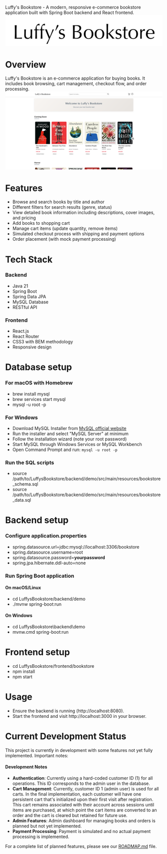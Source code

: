 Luffy's Bookstore - A modern, responsive e-commerce bookstore application built with Spring Boot backend and React frontend.
<img alt="Luffy's Bookstore Logo" src="/frontend/bookstore/src/assets/logo.png">

# Overview

Luffy's Bookstore is an e-commerce application for buying books. It includes book browsing, cart management, checkout flow, and order processing.
<img alt="Luffy's Bookstore Home Page" src="/frontend/bookstore/src/assets/HomePage.png">

# Features

- Browse and search books by title and author
- Different filters for search results (genre, status)
- View detailed book information including descriptions, cover images, and pricing
- Add books to shopping cart
- Manage cart items (update quantity, remove items)
- Simulated checkout process with shipping and payment options
- Order placement (with mock payment processing)

# Tech Stack

### Backend

- Java 21
- Spring Boot
- Spring Data JPA
- MySQL Database
- RESTful API

### Frontend

- React.js
- React Router
- CSS3 with BEM methodology
- Responsive design

# Database setup

### For macOS with Homebrew

- brew install mysql
- brew services start mysql
- mysql -u root -p

### For Windows

- Download MySQL Installer from [MySQL official website](https://dev.mysql.com/downloads/installer/)
- Run the installer and select "MySQL Server" at minimum
- Follow the installation wizard (note your root password)
- Start MySQL through Windows Services or MySQL Workbench
- Open Command Prompt and run: `mysql -u root -p`

### Run the SQL scripts

- source /path/to/LuffysBookstore/backend/demo/src/main/resources/bookstore_schema.sql
- source /path/to/LuffysBookstore/backend/demo/src/main/resources/bookstore_data.sql

# Backend setup

### Configure application.properties

- spring.datasource.url=jdbc:mysql://localhost:3306/bookstore
- spring.datasource.username=root
- spring.datasource.password=**yourpassword**
- spring.jpa.hibernate.ddl-auto=none

### Run Spring Boot application

#### On macOS/Linux

- cd LuffysBookstore/backend/demo
- ./mvnw spring-boot:run

#### On Windows

- cd LuffysBookstore\backend\demo
- mvnw.cmd spring-boot:run

# Frontend setup

- cd LuffysBookstore/frontend/bookstore
- npm install
- npm start

# Usage

- Ensure the backend is running (http://localhost:8080).
- Start the frontend and visit http://localhost:3000 in your browser.

# Current Development Status

This project is currently in development with some features not yet fully implemented. Important notes:

#### Development Notes

- **Authentication**: Currently using a hard-coded customer ID (1) for all operations. This ID corresponds to the admin user in the database.
- **Cart Management**: Currently, customer ID 1 (admin user) is used for all carts. In the final implementation, each customer will have one persistent cart that's initialized upon their first visit after registration. This cart remains associated with their account across sessions until items are purchased, at which point the cart items are converted to an order and the cart is cleared but retained for future use.
- **Admin Features**: Admin dashboard for managing books and orders is planned but not yet implemented.
- **Payment Processing**: Payment is simulated and no actual payment processing is implemented.

For a complete list of planned features, please see our [ROADMAP.md](ROADMAP.md) file.
